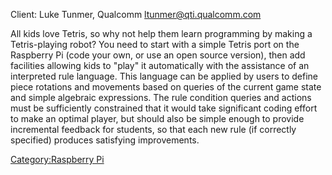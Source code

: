 Client: Luke Tunmer, Qualcomm <ltunmer@qti.qualcomm.com>

All kids love Tetris, so why not help them learn programming by making a
Tetris-playing robot? You need to start with a simple Tetris port on the
Raspberry Pi (code your own, or use an open source version), then add
facilities allowing kids to "play" it automatically with the assistance
of an interpreted rule language. This language can be applied by users
to define piece rotations and movements based on queries of the current
game state and simple algebraic expressions. The rule condition queries
and actions must be sufficiently constrained that it would take
significant coding effort to make an optimal player, but should also be
simple enough to provide incremental feedback for students, so that each
new rule (if correctly specified) produces satisfying improvements.

[Category:Raspberry Pi](Category:Raspberry_Pi "wikilink")
